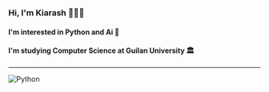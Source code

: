### Hi, I'm Kiarash 👨🏻‍🎓
#### I'm interested in Python and Ai 🐍
#### I'm studying Computer Science at Guilan University 🏛️
---
![Python](https://img.shields.io/badge/python-3670A0?style=for-the-badge&logo=python&logoColor=ffdd54)

<!--
**KiarashDadpour/KiarashDadpour** is a ✨ _special_ ✨ repository because its `README.md` (this file) appears on your GitHub profile.

Here are some ideas to get you started:

- 🔭 I’m currently working on ...
- 🌱 I’m currently learning ...
- 👯 I’m looking to collaborate on ...
- 🤔 I’m looking for help with ...
- 💬 Ask me about ...
- 📫 How to reach me: ...
- 😄 Pronouns: ...
- ⚡ Fun fact: ...
-->
